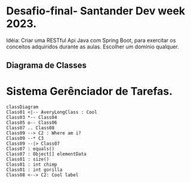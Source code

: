 # Desafio-final- Santander Dev week 2023.

Idéia: Criar uma RESTful Api Java com Spring Boot, para exercitar os conceitos adquiridos durante as aulas. Escolher um domínio qualquer.




## Diagrama de Classes

# Sistema Gerênciador de Tarefas.


```mermaid
classDiagram
Class01 <|-- AveryLongClass : Cool
Class03 *-- Class04
Class05 o-- Class06
Class07 .. Class08
Class09 --> C2 : Where am i?
Class09 --* C3
Class09 --|> Class07
Class07 : equals()
Class07 : Object[] elementData
Class01 : size()
Class01 : int chimp
Class01 : int gorilla
Class08 <--> C2: Cool label

``` 
